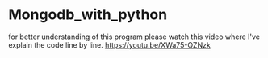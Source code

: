 # Mongodb_with_python

for better understanding of this program please watch this video where I've explain the code line by line.
https://youtu.be/XWa75-QZNzk

